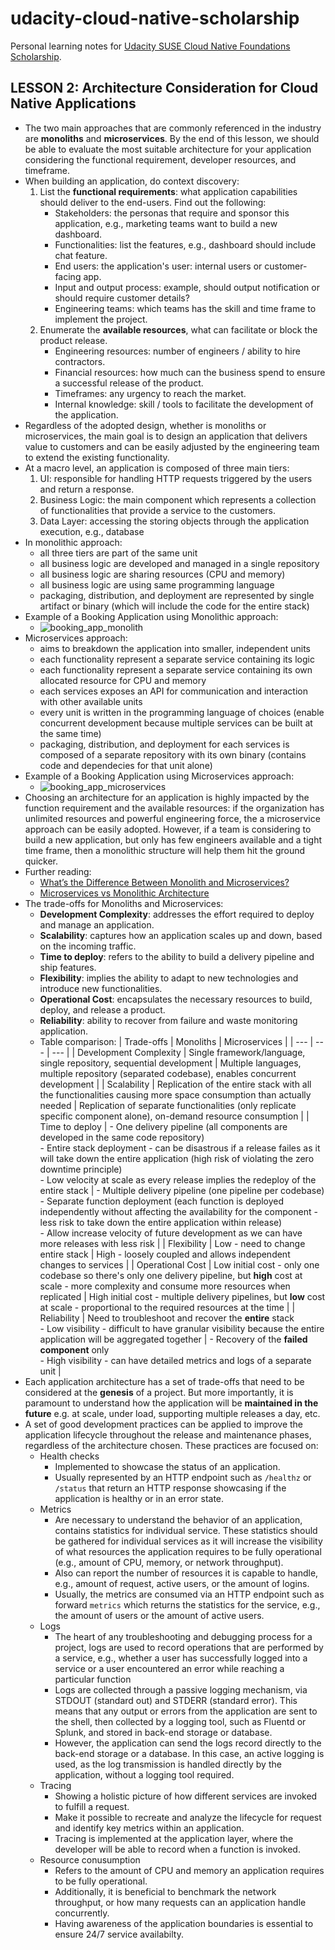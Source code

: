 # udacity-cloud-native-scholarship
Personal learning notes for [Udacity SUSE Cloud Native Foundations Scholarship](https://www.udacity.com/scholarships/suse-cloud-native-foundations-scholarship).

## LESSON 2: Architecture Consideration for Cloud Native Applications
- The two main approaches that are commonly referenced in the industry are **monoliths** and **microservices**. By the end of this lesson, we should be able to evaluate the most suitable architecture for your application considering the functional requirement, developer resources, and timeframe.
- When building an application, do context discovery:
  1. List the **functional requirements**: what application capabilities should deliver to the end-users. Find out the following:
      - Stakeholders: the personas that require and sponsor this application, e.g., marketing teams want to build a new dashboard.
      - Functionalities: list the features, e.g., dashboard should include chat feature.
      - End users: the application's user: internal users or customer-facing app.
      - Input and output process: example, should output notification or should require customer details?
      - Engineering teams: which teams has the skill and time frame to implement the project.
  3. Enumerate the **available resources**, what can facilitate or block the product release.
      - Engineering resources: number of engineers / ability to hire contractors.
      - Financial resources: how much can the business spend to ensure a successful release of the product.
      - Timeframes: any urgency to reach the market.
      - Internal knowledge: skill / tools to facilitate the development of the application.
- Regardless of the adopted design, whether is monoliths or microservices, the main goal is to design an application that delivers value to customers and can be easily adjusted by the engineering team to extend the existing functionality.
- At a macro level, an application is composed of three main tiers:
  1. UI: responsible for handling HTTP requests triggered by the users and return a response.
  2. Business Logic: the main component which represents a collection of functionalities that provide a service to the customers.
  3. Data Layer: accessing the storing objects through the application execution, e.g., database
- In monolithic approach:
  - all three tiers are part of the same unit
  - all business logic are developed and managed in a single repository
  - all business logic are sharing resources (CPU and memory)
  - all business logic are using same programming language
  - packaging, distribution, and deployment are represented by single artifact or binary (which will include the code for the entire stack)
- Example of a Booking Application using Monolithic approach:
  - ![booking_app_monolith](https://user-images.githubusercontent.com/13144571/122892774-e1ea6e80-d36f-11eb-9129-73ce016f3205.png)
- Microservices approach:
  - aims to breakdown the application into smaller, independent units
  - each functionality represent a separate service containing its logic
  - each functionality represent a separate service containing its own allocated resource for CPU and memory
  - each services exposes an API for communication and interaction with other available units
  - every unit is written in the programming language of choices (enable concurrent development because multiple services can be built at the same time)
  - packaging, distribution, and deployment for each services is composed of a separate repository with its own binary (contains code and dependecies for that unit alone)
- Example of a Booking Application using Microservices approach:
  - ![booking_app_microservices](https://user-images.githubusercontent.com/13144571/122896565-61c60800-d373-11eb-98f7-2bfe16196e05.png)
- Choosing an architecture for an application is highly impacted by the function requirement and the available resources: if the organization has unlimited resources and powerful engineering force, the a microservice approach can be easily adopted. However, if a team is considering to build a new application, but only has few engineers available and a tight time frame, then a monolithic structure will help them hit the ground quicker.
- Further reading:
  - [What’s the Difference Between Monolith and Microservices?](https://nordicapis.com/whats-the-difference-between-monolith-and-microservices/)
  - [Microservices vs Monolithic Architecture](https://www.mulesoft.com/resources/api/microservices-vs-monolithic)
- The trade-offs for Monoliths and Microservices:
  - **Development Complexity**: addresses the effort required to deploy and manage an application.
  - **Scalability**: captures how an application scales up and down, based on the incoming traffic.
  - **Time to deploy**: refers to the ability to build a delivery pipeline and ship features.
  - **Flexibility**: implies the ability to adapt to new technologies and introduce new functionalities.
  - **Operational Cost**: encapsulates the necessary resources to build, deploy, and release a product.
  - **Reliability**: ability to recover from failure and waste monitoring application.
  - Table comparison:
    | Trade-offs | Monoliths | Microservices |
    | --- | --- | --- |
    | Development Complexity | Single framework/language, single repository, sequential development | Multiple languages, multiple repository (separated codebase), enables concurrent development |
    | Scalability | Replication of the entire stack with all the functionalities causing more space consumption than actually needed | Replication of separate functionalities (only replicate specific component alone), on-demand resource consumption |
    | Time to deploy | - One delivery pipeline (all components are developed in the same code repository)<br />- Entire stack deployment - can be disastrous if a release failes as it will take down the entire application (high risk of violating the zero downtime principle)<br />- Low velocity at scale as every release implies the redeploy of the entire stack | - Multiple delivery pipeline (one pipeline per codebase)<br />- Separate function deployment (each function is deployed independently without affecting the availability for the component - less risk to take down the entire application within release)<br />- Allow increase velocity of future development as we can have more releases with less risk |
    | Flexibility | Low - need to change entire stack | High - loosely coupled and allows independent changes to services |
    | Operational Cost | Low initial cost - only one codebase so there's only one delivery pipeline, but **high** cost at scale - more complexity and consume more resources when replicated | High initial cost - multiple delivery pipelines, but **low** cost at scale - proportional to the required resources at the time |
    | Reliability | Need to troubleshoot and recover the **entire** stack<br />- Low visibility - difficult to have granular visibility because the entire application will be aggregated together | - Recovery of the **failed component** only<br />- High visibility - can have detailed metrics and logs of a separate unit |
- Each application architecture has a set of trade-offs that need to be considered at the **genesis** of a project. But more importantly, it is paramount to understand how the application will be **maintained in the future** e.g. at scale, under load, supporting multiple releases a day, etc.
- A set of good development practices can be applied to improve the application lifecycle throughout the release and maintenance phases, regardless of the architecture chosen. These practices are focused on:
  - Health checks
    - Implemented to showcase the status of an application.
    - Usually represented by an HTTP endpoint such as `/healthz` or `/status` that return an HTTP response showcasing if the application is healthy or in an error state.
  - Metrics
    - Are necessary to understand the behavior of an application, contains statistics for individual service. These statistics should be gathered for individual services as it will increase the visibility of what resources the application requires to be fully operational (e.g., amount of CPU, memory, or network throughput).
    - Also can report the number of resources it is capable to handle, e.g., amount of request, active users, or the amount of logins.
    - Usually, the metrics are consumed via an HTTP endpoint such as forward `metrics` which returns the statistics for the service, e.g., the amount of users or the amount of active users.
  - Logs
    - The heart of any troubleshooting and debugging process for a project, logs are used to record operations that are performed by a service, e.g., whether a user has successfully logged into a service or a user encountered an error while reaching a particular function
    - Logs are collected through a passive logging mechanism, via STDOUT (standard out) and STDERR (standard error). This means that any output or errors from the application are sent to the shell, then collected by a logging tool, such as Fluentd or Splunk, and stored in back-end storage or database.
    - However, the application can send the logs record directly to the back-end storage or a database. In this case, an active logging is used, as the log transmission is handled directly by the application, without a logging tool required.
  - Tracing
    - Showing a holistic picture of how different services are invoked to fulfill a request.
    - Make it possible to recreate and analyze the lifecycle for request and identify key metrics within an application.
    - Tracing is implemented at the application layer, where the developer will be able to record when a function is invoked.
  - Resource conusumption
    - Refers to the amount of CPU and memory an application requires to be fully operational.
    - Additionally, it is beneficial to benchmark the network throughput, or how many requests can an application handle concurrently.
    - Having awareness of the application boundaries is essential to ensure 24/7 service availabilty.
